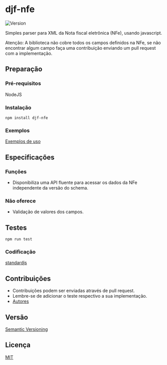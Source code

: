 # djf-nfe
![Version](https://img.shields.io/npm/v/djf-nfe.svg)

Simples parser para XML da Nota fiscal eletrônica (NFe), usando javascript.

Atenção: A biblioteca não cobre todos os campos definidos na NFe, se não encontrar algum campo faça uma contribuição enviando um pull request com a implementação.


## Preparação

### Pré-requisitos

NodeJS

### Instalação
```
npm install djf-nfe
```

### Exemplos


[Exemplos de uso](https://github.com/djalmaoliveira/djf-nfe/tree/master/test/index.js)


## Especificações

### Funções

* Disponibiliza uma API fluente para acessar os dados da NFe independente da versão do schema.

### Não oferece

* Validação de valores dos campos.

## Testes
```
npm run test
```

### Codificação

[standardjs](https://standardjs.com/rules.html)


## Contribuições

* Contribuições podem ser enviadas através de pull request.
* Lembre-se de adicionar o teste respectivo a sua implementação.
* [Autores](https://github.com/djalmaoliveira/djf-nfe/contributors)

## Versão

[Semantic Versioning](http://semver.org/)


## Licença

[MIT](LICENSE)
